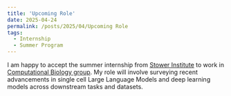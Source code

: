 ```yaml
---
title: 'Upcoming Role'
date: 2025-04-24
permalink: /posts/2025/04/Upcoming Role
tags:
  - Internship
  - Summer Program
---
```


I am happy to accept the summer internship from [Stower Institute](https://www.stowers.org/) to work in [Computational Biology group](https://www.stowers.org/technology-centers/computational-biology).
My role will involve surveying recent advancements in single cell Large Language Models and deep learning models across downstream tasks and datasets.